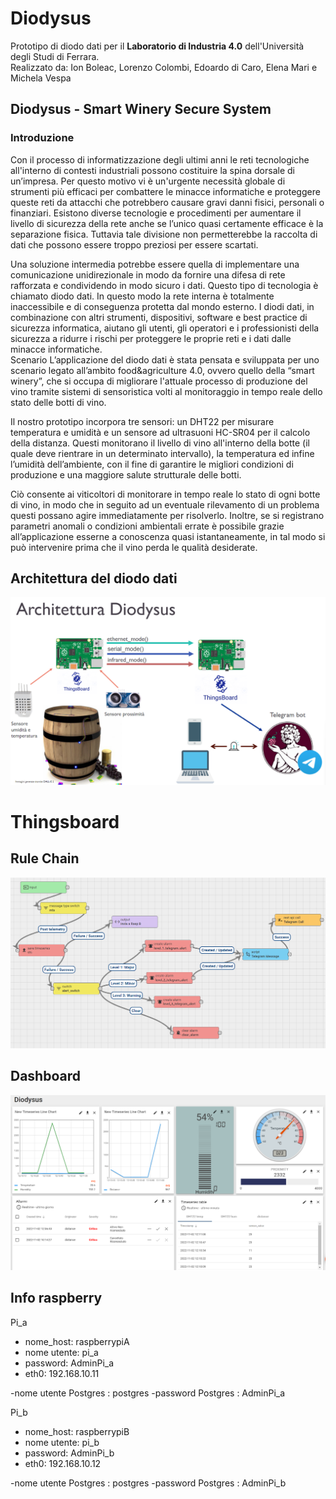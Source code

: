 # Diodysus
Prototipo di diodo dati per il **Laboratorio di Industria 4.0** dell'Università degli Studi di Ferrara.  
Realizzato da: Ion Boleac, Lorenzo Colombi, Edoardo di Caro, Elena Mari e Michela Vespa


## Diodysus - Smart Winery Secure System
### Introduzione
Con il processo di informatizzazione degli ultimi anni le reti tecnologiche all'interno di contesti industriali possono costituire la spina dorsale di un’impresa. Per questo motivo vi è un'urgente necessità globale di strumenti più efficaci per combattere le minacce informatiche e proteggere queste reti da attacchi che potrebbero causare gravi danni fisici, personali o finanziari. Esistono diverse tecnologie e procedimenti per aumentare il livello di sicurezza della rete anche se l’unico quasi certamente efficace è la separazione fisica. Tuttavia tale divisione non permetterebbe la raccolta di dati che possono essere troppo preziosi per essere scartati.  

Una soluzione intermedia potrebbe essere quella di implementare una comunicazione unidirezionale in modo da fornire una difesa di rete rafforzata e condividendo in modo sicuro i dati. Questo tipo di tecnologia è chiamato diodo dati. In questo modo la rete interna è totalmente inaccessibile e di conseguenza protetta dal mondo esterno. I diodi dati, in combinazione con altri strumenti, dispositivi, software e best practice di sicurezza informatica, aiutano gli utenti, gli operatori e i professionisti della sicurezza a ridurre i rischi per proteggere le proprie reti e i dati dalle minacce informatiche.  
Scenario
L’applicazione del diodo dati è stata pensata e sviluppata per uno scenario legato all’ambito  food&agriculture 4.0, ovvero quello della “smart winery”, che si occupa di migliorare l'attuale processo di produzione del vino tramite sistemi di sensoristica volti al monitoraggio in tempo reale dello stato delle botti di vino.   

Il nostro prototipo incorpora tre sensori: un DHT22 per misurare temperatura e umidità e un sensore ad ultrasuoni HC-SR04 per il calcolo della distanza. Questi monitorano il livello di vino all'interno della botte (il quale deve rientrare in un determinato intervallo), la temperatura ed infine l’umidità dell’ambiente, con il fine di garantire le migliori condizioni di produzione e una maggiore salute strutturale delle botti.  

Ciò consente ai viticoltori di monitorare in tempo reale lo stato di ogni botte di vino, in modo che in seguito ad un eventuale rilevamento di un problema questi possano agire immediatamente per risolverlo. Inoltre, se si registrano parametri anomali o condizioni ambientali errate è possibile grazie all’applicazione esserne a conoscenza quasi istantaneamente, in tal modo si può intervenire prima che il vino perda le qualità desiderate.  


## Architettura del diodo dati
![My Image](script/images/arc.png)



# Thingsboard

## Rule Chain 
![My Image](script/images/final.png)

## Dashboard
![My Image](script/images/dash.png)

## Info raspberry

Pi_a
- nome_host: raspberrypiA
- nome utente: pi_a
- password: AdminPi_a
- eth0: 192.168.10.11


-nome utente Postgres : postgres
-password Postgres : AdminPi_a

Pi_b
- nome_host: raspberrypiB
- nome utente: pi_b
- password: AdminPi_b
- eth0: 192.168.10.12

-nome utente Postgres : postgres
-password Postgres : AdminPi_b



